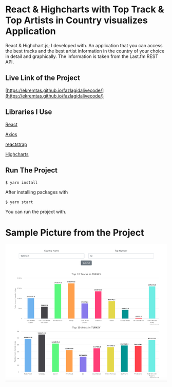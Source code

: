 # React & Highcharts with Top Track & Top Artists in Country visualizes Application 

React & Highchart.js; I developed with. An application that you can access the best tracks and the best artist information in the country of your choice in detail and graphically.
The information is taken from the Last.fm REST API.

## Live Link of the Project

[https://ekremtas.github.io/fazlagidalivecode/](https://ekremtas.github.io/fazlagidalivecode/)

## Libraries I Use
[React](https://www.npmjs.com/package/react)

[Axios](https://www.npmjs.com/package/axios)

[reactstrap](https://www.npmjs.com/package/reactstrap)

[Highcharts](https://www.highcharts.com/)

## Run The Project
```
$ yarn install
```
After installing packages with

```
$ yarn start
```
You can run the project with.

# Sample Picture from the Project
![](src/images/project_photo_1.png)
